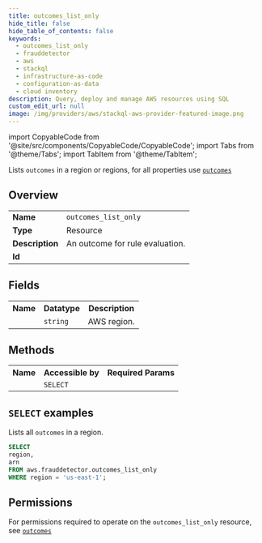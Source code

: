 ```yaml
---
title: outcomes_list_only
hide_title: false
hide_table_of_contents: false
keywords:
  - outcomes_list_only
  - frauddetector
  - aws
  - stackql
  - infrastructure-as-code
  - configuration-as-data
  - cloud inventory
description: Query, deploy and manage AWS resources using SQL
custom_edit_url: null
image: /img/providers/aws/stackql-aws-provider-featured-image.png
---
```


import CopyableCode from '@site/src/components/CopyableCode/CopyableCode';
import Tabs from '@theme/Tabs';
import TabItem from '@theme/TabItem';

Lists <code>outcomes</code> in a region or regions, for all properties use <a href="/providers/aws/serviceName/outcomes/"><code>outcomes</code></a>

## Overview
<table><tbody>
<tr><td><b>Name</b></td><td><code>outcomes_list_only</code></td></tr>
<tr><td><b>Type</b></td><td>Resource</td></tr>
<tr><td><b>Description</b></td><td>An outcome for rule evaluation.</td></tr>
<tr><td><b>Id</b></td><td><CopyableCode code="aws.frauddetector.outcomes_list_only" /></td></tr>
</tbody></table>

## Fields
<table><tbody><tr><th>Name</th><th>Datatype</th><th>Description</th></tr><tr><td><CopyableCode code="region" /></td><td><code>string</code></td><td>AWS region.</td></tr>
</tbody></table>

## Methods

<table><tbody>
  <tr>
    <th>Name</th>
    <th>Accessible by</th>
    <th>Required Params</th>
  </tr>
  <tr>
    <td><CopyableCode code="list_resources" /></td>
    <td><code>SELECT</code></td>
    <td><CopyableCode code="region" /></td>
  </tr>
</tbody></table>

## `SELECT` examples
Lists all <code>outcomes</code> in a region.
```sql
SELECT
region,
arn
FROM aws.frauddetector.outcomes_list_only
WHERE region = 'us-east-1';
```


## Permissions

For permissions required to operate on the <code>outcomes_list_only</code> resource, see <a href="/providers/aws/frauddetector/outcomes/#permissions"><code>outcomes</code></a>


